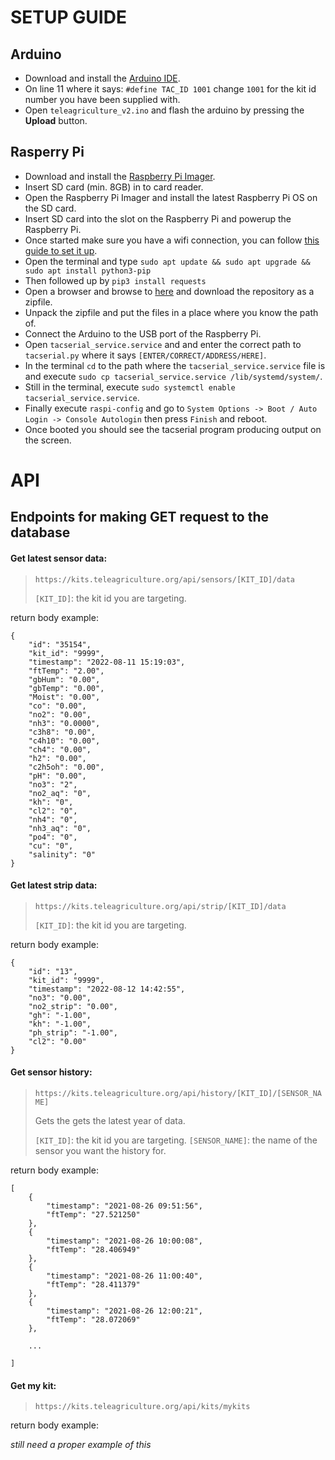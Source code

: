 # SETUP GUIDE

## Arduino

* Download and install the [Arduino IDE](https://www.arduino.cc/en/software).
* On line 11 where it says: `#define TAC_ID 1001` change `1001` for the kit id number you have been supplied with.
* Open `teleagriculture_v2.ino` and flash the arduino by pressing the **Upload** button.


## Rasperry Pi

* Download and install the [Raspberry Pi Imager](https://www.raspberrypi.com/software/).
* Insert SD card (min. 8GB) in to card reader.
* Open the Raspberry Pi Imager and install the latest Raspberry Pi OS on the SD card.
* Insert SD card into the slot on the Raspberry Pi and powerup the Raspberry Pi.
* Once started make sure you have a wifi connection, you can follow [this guide to set it up](https://www.raspberrypi.com/documentation/computers/configuration.html#using-the-desktop).
* Open the terminal and type `sudo apt update && sudo apt upgrade && sudo apt install python3-pip`
* Then followed up by `pip3 install requests`
* Open a browser and browse to [here](https://gitlab.com/teleagriculture/iot-v2) and download the repository as a zipfile.
* Unpack the zipfile and put the files in a place where you know the path of.
* Connect the Arduino to the USB port of the Raspberry Pi.
* Open `tacserial_service.service` and and enter the correct path to `tacserial.py` where it says `[ENTER/CORRECT/ADDRESS/HERE]`.
* In the terminal `cd` to the path where the `tacserial_service.service` file is and execute `sudo cp tacserial_service.service /lib/systemd/system/`.
* Still in the terminal, execute `sudo systemctl enable tacserial_service.service`.
* Finally execute `raspi-config` and go to `System Options -> Boot / Auto Login -> Console Autologin` then press `Finish` and reboot.
* Once booted you should see the tacserial program producing output on the screen.

# API

## Endpoints for making GET request to the database

#### Get latest sensor data:
>`https://kits.teleagriculture.org/api/sensors/[KIT_ID]/data`
>
>`[KIT_ID]`: the kit id you are targeting.

return body example:

	{
	    "id": "35154",
	    "kit_id": "9999",
	    "timestamp": "2022-08-11 15:19:03",
	    "ftTemp": "2.00",
	    "gbHum": "0.00",
	    "gbTemp": "0.00",
	    "Moist": "0.00",
	    "co": "0.00",
	    "no2": "0.00",
	    "nh3": "0.0000",
	    "c3h8": "0.00",
	    "c4h10": "0.00",
	    "ch4": "0.00",
	    "h2": "0.00",
	    "c2h5oh": "0.00",
	    "pH": "0.00",
	    "no3": "2",
	    "no2_aq": "0",
	    "kh": "0",
	    "cl2": "0",
	    "nh4": "0",
	    "nh3_aq": "0",
	    "po4": "0",
	    "cu": "0",
	    "salinity": "0"
	}

#### Get latest strip data:
>`https://kits.teleagriculture.org/api/strip/[KIT_ID]/data`
>
>`[KIT_ID]`: the kit id you are targeting.

return body example:

	{
	    "id": "13",
	    "kit_id": "9999",
	    "timestamp": "2022-08-12 14:42:55",
	    "no3": "0.00",
	    "no2_strip": "0.00",
	    "gh": "-1.00",
	    "kh": "-1.00",
	    "ph_strip": "-1.00",
	    "cl2": "0.00"
	}

#### Get sensor history:
>`https://kits.teleagriculture.org/api/history/[KIT_ID]/[SENSOR_NAME]`
>
>Gets the gets the latest year of data.
>
>`[KIT_ID]`: the kit id you are targeting.
>`[SENSOR_NAME]`: the name of the sensor you want the history for.

return body example:

	[
	    {
	        "timestamp": "2021-08-26 09:51:56",
	        "ftTemp": "27.521250"
	    },
	    {
	        "timestamp": "2021-08-26 10:00:08",
	        "ftTemp": "28.406949"
	    },
	    {
	        "timestamp": "2021-08-26 11:00:40",
	        "ftTemp": "28.411379"
	    },
	    {
	        "timestamp": "2021-08-26 12:00:21",
	        "ftTemp": "28.072069"
	    },

	    ...

	]

#### Get my kit:
>`https://kits.teleagriculture.org/api/kits/mykits`

return body example:

*still need a proper example of this*

